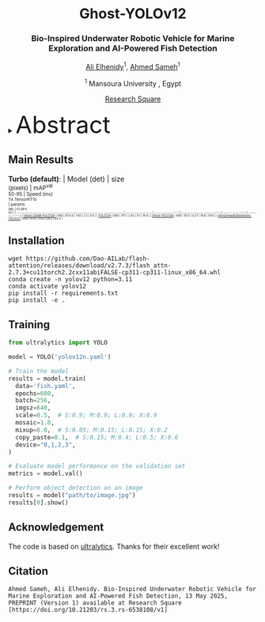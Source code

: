 

<div align="center">
<h1>Ghost-YOLOv12</h1>
<h3>Bio-Inspired Underwater Robotic Vehicle for Marine Exploration and AI-Powered Fish Detection</h3>

[Ali Elhenidy](https://github.com/Aliweka2020)<sup>1</sup>, [Ahmed Sameh](https://people.ucas.ac.cn/~qxye?language=en)<sup>1</sup>

<sup>1</sup>  Mansoura University , Egypt 


 [Research Square](https://www.researchsquare.com/article/rs-6538108/v1)

</div>



<details>
  <summary>
   <font size="+10">Abstract</font>
  </summary>
Ghost-YOLV12 is proposed, which is an enhanced version of the  YOLOv12 deep learning model. Trained on the DeepFish dataset, the proposed model achieved a mean average precision (mAP50) of 97.8 and demonstrated robust performance under occlusion, turbidity, and low-light conditions. All evaluations were conducted in simulation environments, with hydrodynamic testing performed through CFD and fish detection validated through annotated datasets. While no physical prototype has been deployed yet, the design is fully scalable and structured for real-world fabrication. 
</details>


## Main Results

**Turbo (default)**:
| Model (det)                                                                              | size<br><sup>(pixels) | mAP<sup>val<br>50-95 | Speed (ms) <br><sup>T4 TensorRT10<br> | params<br><sup>(M) | FLOPs<br><sup>(G) |
| :----------------------------------------------------------------------------------- | :-------------------: | :-------------------:| :------------------------------:| :-----------------:| :---------------:|
| [Ghost-CBAM-YOLO12m](https://drive.google.com/file/d/1WuFZkm-snOwEcApp1ZOIV0TWQU58Px8l/view?usp=sharing) | 640                   | 97.8.4                 | 1.60                            | 2.5                | 6.0               |
| [YOLO12m](https://drive.google.com/file/d/1z2kUELXWfPcoGO-2Vkl1tKnmOv5tYnU3/view?usp=sharing) | 640                   | 97.1                 | 2.42                            | 9.1                | 19.4              |
| [Ghost-YOLO12m](https://drive.google.com/file/d/1O1BdTvHSciFhN1y24O5qCV63e77m_c5U/view?usp=sharing) | 640                   | 95.5                 | 4.27                            | 19.6               | 59.8              |
| [Ghost(Head& Backbone)-YOLOv12](https://drive.google.com/file/d/1lYU8WrUbv8MF-HQAxibewWAdyU2OpS8O/view?usp=sharing) | 640                   | 91.8                 | 5.83                            | 26.5               | 82.4              |




## Installation
```
wget https://github.com/Dao-AILab/flash-attention/releases/download/v2.7.3/flash_attn-2.7.3+cu11torch2.2cxx11abiFALSE-cp311-cp311-linux_x86_64.whl
conda create -n yolov12 python=3.11
conda activate yolov12
pip install -r requirements.txt
pip install -e .
```



## Training 
```python
from ultralytics import YOLO

model = YOLO('yolov12n.yaml')

# Train the model
results = model.train(
  data='fish.yaml',
  epochs=600, 
  batch=256, 
  imgsz=640,
  scale=0.5,  # S:0.9; M:0.9; L:0.9; X:0.9
  mosaic=1.0,
  mixup=0.0,  # S:0.05; M:0.15; L:0.15; X:0.2
  copy_paste=0.1,  # S:0.15; M:0.4; L:0.5; X:0.6
  device="0,1,2,3",
)

# Evaluate model performance on the validation set
metrics = model.val()

# Perform object detection on an image
results = model("path/to/image.jpg")
results[0].show()

```

## Acknowledgement

The code is based on [ultralytics](https://github.com/ultralytics/ultralytics). Thanks for their excellent work!

## Citation

```
Ahmed Sameh, Ali Elhenidy. Bio-Inspired Underwater Robotic Vehicle for Marine Exploration and AI-Powered Fish Detection, 13 May 2025, PREPRINT (Version 1) available at Research Square [https://doi.org/10.21203/rs.3.rs-6538108/v1]
```

